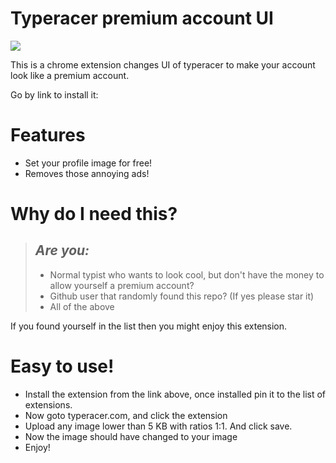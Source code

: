 # Typeracer premium account UI
![](?raw=true)

This is a chrome extension changes UI of typeracer to make your account look like a premium account.

Go by link to install it:

# Features
* Set your profile image for free! 
* Removes those annoying ads!

# Why do I need this?
> ## _Are you:_
> * Normal typist who wants to look cool, but don't have the money to allow yourself a premium account? 
> * Github user that randomly found this repo? (If yes please star it)
> * All of the above

If you found yourself in the list then you might enjoy this extension.

# Easy to use!
* Install the extension from the link above, once installed pin it to the list of extensions. 
* Now goto typeracer.com, and click the extension
* Upload any image lower than 5 KB with ratios 1:1. And click save.
* Now the image should have changed to your image
* Enjoy!
